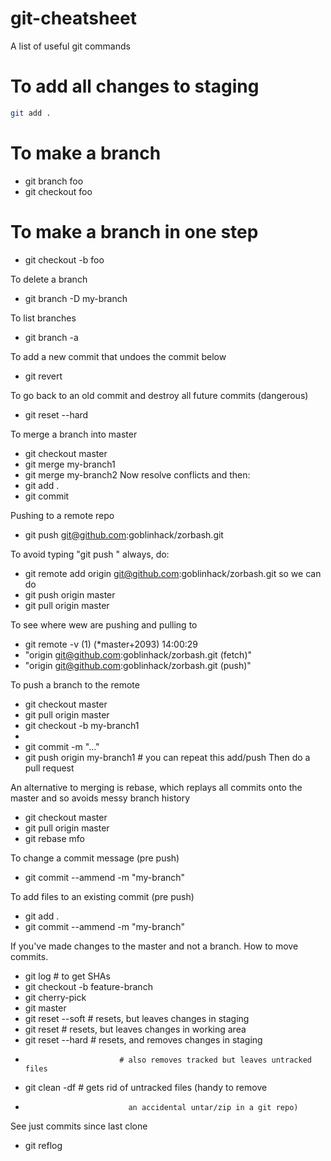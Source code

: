 # git-cheatsheet
A list of useful git commands

To add all changes to staging
===============================
```bash
git add .
```

# To make a branch
-   git branch foo
-   git checkout foo

# To make a branch in one step
-   git checkout -b foo

To delete a branch
-   git branch -D my-branch

To list branches
-   git branch -a

To add a new commit that undoes the commit below
-   git revert <sha>

To go back to an old commit and destroy all future commits (dangerous)
-   git reset <sha> --hard

To merge a branch into master
-   git checkout master
-   git merge my-branch1
-   git merge my-branch2
Now resolve conflicts and then:
-   git add .
-   git commit

Pushing to a remote repo
- git push git@github.com:goblinhack/zorbash.git <which-branch>

To avoid typing "git push <destination> <which-branch>" always, do:
-   git remote add origin git@github.com:goblinhack/zorbash.git
so we can do
-   git push origin master
-   git pull origin master

To see where wew are pushing and pulling to
-   git remote -v                                                                                                  (1) (*master+2093) 14:00:29
-   "origin  git@github.com:goblinhack/zorbash.git (fetch)"
-   "origin  git@github.com:goblinhack/zorbash.git (push)"

To push a branch to the remote
-   git checkout master
-   git pull origin master
-   git checkout -b my-branch1
-   <do stuff>
-   git commit -m "..."
-   git push origin my-branch1 # you can repeat this add/push
Then do a pull request

An alternative to merging is rebase, which replays all commits onto the master and so avoids messy branch history
-   git checkout master
-   git pull origin master
-   git rebase mfo

To change a commit message (pre push)
-   git commit --ammend -m "my-branch"

To add files to an existing commit (pre push)
-   git add .
-   git commit --ammend -m "my-branch"

If you've made changes to the master and not a branch. How to move commits.
-   git log # to get SHAs
-   git checkout -b feature-branch
-   git cherry-pick <SHA>
-   git master
-   git reset --soft <SHA> # resets, but leaves  changes in staging
-   git reset        <SHA> # resets, but leaves  changes in working area
-   git reset --hard <SHA> # resets, and removes changes in staging
-                          # also removes tracked but leaves untracked files
-   git clean -df          # gets rid of untracked files (handy to remove
-                            an accidental untar/zip in a git repo)

See just commits since last clone
-   git reflog
